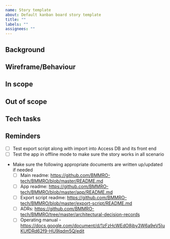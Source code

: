 ```yaml
---
name: Story template
about: Default kanban board story template
title: ""
labels: ""
assignees: ""
---
```


## Background

## Wireframe/Behaviour

## In scope

## Out of scope

## Tech tasks

## Reminders

- [ ] Test export script along with import into Access DB and its front end
- [ ] Test the app in offline mode to make sure the story works in all scenario
- Make sure the following appropriate documents are written up/updated if needed
  - [ ] Main readme: https://github.com/BMMRO-tech/BMMRO/blob/master/README.md
  - [ ] App readme: https://github.com/BMMRO-tech/BMMRO/blob/master/app/README.md
  - [ ] Export script readme: https://github.com/BMMRO-tech/BMMRO/blob/master/export-script/README.md
  - [ ] ADRs: https://github.com/BMMRO-tech/BMMRO/tree/master/architectural-decision-records
  - [ ] Operating manual - https://docs.google.com/document/d/1zFzHcWEdO8jby3W6a9eV5IuKUfDRd62f9-HU9lqdm5Q/edit
